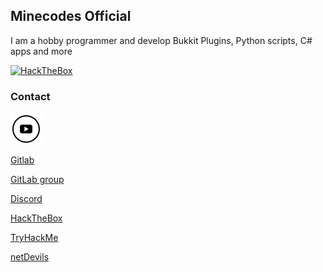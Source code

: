 ## Minecodes Official

I am a hobby programmer and develop Bukkit Plugins, Python scripts, C# apps and more

[![HackTheBox](http://www.hackthebox.eu/badge/image/492044)](https://www.hackthebox.eu/home/users/profile/492044)

### Contact

[![Youtube](https://raw.githubusercontent.com/Minecodes/Minecodes/master/img/YoutubeIcon.png)](https://youtube.com/c/Minecodes)

[Gitlab](https://gitlab.com/Minecodes13)

[GitLab group](https://gitlab.com/minecodes-codes)

[Discord](https://discord.gg/QKxt6z3)

[HackTheBox](https://www.hackthebox.eu/home/users/profile/492044)

[TryHackMe](https://tryhackme.com/p/Minecodes)

[netDevils](https://github.com/netDevils-Official)
